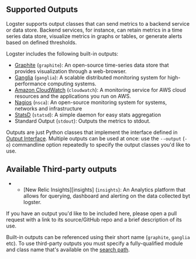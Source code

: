 Supported Outputs
------------------

Logster supports output classes that can send metrics to a backend
service or data store. Backend services, for instance, can retain metrics in a
time series data store, visualize metrics in graphs or tables, or generate alerts
based on defined thresholds.

Logster includes the following built-in outputs:

* [Graphite][graphite] (`graphite`): An open-source
  time-series data store that provides visualization through a web-browser.
* [Ganglia][ganglia] (`ganglia`): A scalable distributed monitoring
  system for high-performance computing systems.
* [Amazon CloudWatch][cloudwatch] (`cloudwatch`): A monitoring service for AWS
  cloud resources and the applications you run on AWS.
* [Nagios][nagios] (`nsca`): An open-source monitoring system for systems,
  networks and infrastructure
* [StatsD][statsd] (`statsd`): A simple daemon for easy stats aggregation
* Standard Output (`stdout`): Outputs the metrics to stdout.

Outputs are just Python classes that implement the interface defined in [Output
Interface](./output_interface.md). Multiple outputs can be used at once: use the
`--output` (`-o`) commandline option repeatedly to specify the output classes
you'd like to use.


## Available Third-party outputs
- * [New Relic Insights][insights] (`insights`): An Analytics platform that allows for querying, dashboard
  and alerting on the data collected byt logster.

If you have an output you'd like to be included here, please open a pull
request with a link to its source/GitHub repo and a brief description of its
use.

Built-in outputs can be referenced using their short name (`graphite`, `ganglia`
etc). To use third-party outputs you must specify a fully-qualified module
and class name that's available on the [search path][search_path].

[graphite]: http://graphite.wikidot.com
[ganglia]: http://ganglia.info/
[cloudwatch]: https://aws.amazon.com/cloudwatch/
[nagios]: https://www.nagios.org/
[statsd]: https://github.com/etsy/statsd
[search_path]: https://docs.python.org/2/tutorial/modules.html#the-module-search-path
